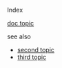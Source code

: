 Index

[doc topic](/_docs/doctopic.html)

see also
* [second topic](second/topic2.md)
* [third topic](/docs/third/topic3)
